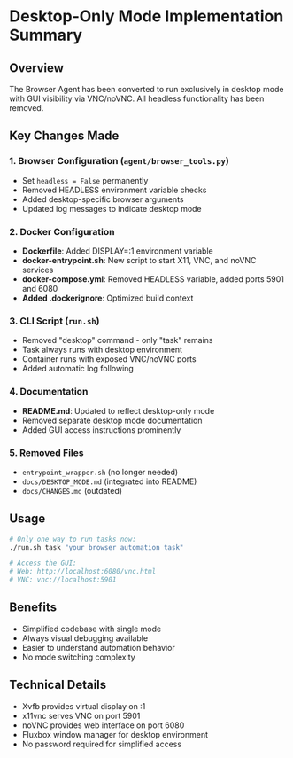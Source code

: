 # Desktop-Only Mode Implementation Summary

## Overview
The Browser Agent has been converted to run exclusively in desktop mode with GUI visibility via VNC/noVNC. All headless functionality has been removed.

## Key Changes Made

### 1. Browser Configuration (`agent/browser_tools.py`)
- Set `headless = False` permanently
- Removed HEADLESS environment variable checks
- Added desktop-specific browser arguments
- Updated log messages to indicate desktop mode

### 2. Docker Configuration
- **Dockerfile**: Added DISPLAY=:1 environment variable
- **docker-entrypoint.sh**: New script to start X11, VNC, and noVNC services
- **docker-compose.yml**: Removed HEADLESS variable, added ports 5901 and 6080
- **Added .dockerignore**: Optimized build context

### 3. CLI Script (`run.sh`)
- Removed "desktop" command - only "task" remains
- Task always runs with desktop environment
- Container runs with exposed VNC/noVNC ports
- Added automatic log following

### 4. Documentation
- **README.md**: Updated to reflect desktop-only mode
- Removed separate desktop mode documentation
- Added GUI access instructions prominently

### 5. Removed Files
- `entrypoint_wrapper.sh` (no longer needed)
- `docs/DESKTOP_MODE.md` (integrated into README)
- `docs/CHANGES.md` (outdated)

## Usage

```bash
# Only one way to run tasks now:
./run.sh task "your browser automation task"

# Access the GUI:
# Web: http://localhost:6080/vnc.html
# VNC: vnc://localhost:5901
```

## Benefits
- Simplified codebase with single mode
- Always visual debugging available
- Easier to understand automation behavior
- No mode switching complexity

## Technical Details
- Xvfb provides virtual display on :1
- x11vnc serves VNC on port 5901
- noVNC provides web interface on port 6080
- Fluxbox window manager for desktop environment
- No password required for simplified access
